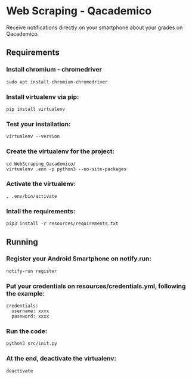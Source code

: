 # Web Scraping - Qacademico
Receive notifications directly on your smartphone about your grades on Qacademico.

## Requirements

### Install chromium - chromedriver
```
sudo apt install chromium-chromedriver
```

### Install virtualenv via pip:
```
pip install virtualenv
```

### Test your installation:
```
virtualenv --version
```

### Create the virtualenv for the project:
```
cd WebScraping_Qacademico/
virtualenv .env -p python3 --no-site-packages
```

### Activate the virtualenv:
```
. .env/bin/activate
```

### Intall the requirements:
```
pip3 install -r resources/requirements.txt
```

## Running

### Register your Android Smartphone on notify.run:
```
notify-run register
```

### Put your credentials on resources/credentials.yml, following the example:
```
credentials:
  username: xxxx
  password: xxxx
```

### Run the code:
```
python3 src/init.py
```

### At the end, deactivate the virtualenv:
```
deactivate
```
